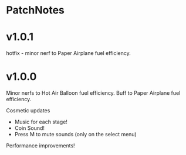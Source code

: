 PatchNotes
=============

v1.0.1
=============

hotfix - minor nerf to Paper Airplane fuel efficiency.

v1.0.0
=============

Minor nerfs to Hot Air Balloon fuel efficiency.
Buff to Paper Airplane fuel efficiency.


Cosmetic updates
 * Music for each stage!
 * Coin Sound!
 * Press M to mute sounds (only on the select menu)

Performance improvements!
